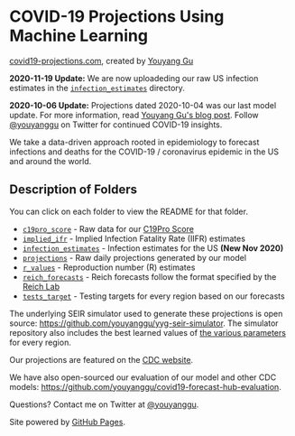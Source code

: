 # COVID-19 Projections Using Machine Learning

[covid19-projections.com](https://covid19-projections.com/), created by [Youyang Gu](https://youyanggu.com/)

**2020-11-19 Update:** We are now uploadeding our raw US infection estimates in the [`infection_estimates`](/infection_estimates) directory.

**2020-10-06 Update:** Projections dated 2020-10-04 was our last model update. For more information, read [Youyang Gu's blog post](https://youyanggu.com/blog/six-months-later). Follow [@youyanggu](https://twitter.com/youyanggu) on Twitter for continued COVID-19 insights.

We take a data-driven approach rooted in epidemiology to forecast infections and deaths for the COVID-19 / coronavirus epidemic in the US and around the world.

## Description of Folders

You can click on each folder to view the README for that folder.

* [`c19pro_score`](/c19pro_score) - Raw data for our [C19Pro Score](https://covid19-projections.com/maps/#c19pro-score)
* [`implied_ifr`](/implied_ifr) - Implied Infection Fatality Rate (IIFR) estimates
* [`infection_estimates`](/infection_estimates) - Infection estimates for the US **(New Nov 2020)**
* [`projections`](/projections) - Raw daily projections generated by our model
* [`r_values`](/r_values) - Reproduction number (R) estimates
* [`reich_forecasts`](/reich_forecasts) - Reich forecasts follow the format specified by the [Reich Lab](https://github.com/reichlab/covid19-forecast-hub)
* [`tests_target`](/tests_target) - Testing targets for every region based on our forecasts

The underlying SEIR simulator used to generate these projections is open source: https://github.com/youyanggu/yyg-seir-simulator. The simulator repository also includes the best learned values of [the various parameters](https://github.com/youyanggu/yyg-seir-simulator#parameters) for every region.

Our projections are featured on the [CDC website](https://www.cdc.gov/coronavirus/2019-ncov/covid-data/forecasting-us.html).

We have also open-sourced our evaluation of our model and other CDC models: https://github.com/youyanggu/covid19-forecast-hub-evaluation.

Questions? Contact me on Twitter at [@youyanggu](https://twitter.com/youyanggu).

Site powered by [GitHub Pages](https://pages.github.com/).
